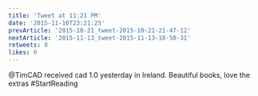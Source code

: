 ```yaml
---
title: 'Tweet at 11:21 PM'
date: '2015-11-10T23:21:25'
prevArticle: '2015-10-21_tweet-2015-10-21-21-47-12'
nextArticle: '2015-11-13_tweet-2015-11-13-18-50-31'
retweets: 0
likes: 0
---
```

@TimCAD received cad 1.0 yesterday in Ireland. Beautiful books, love the extras #StartReading